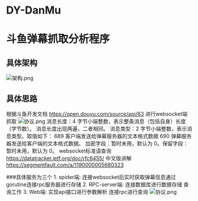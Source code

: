 # DY-DanMu
# 斗鱼弹幕抓取分析程序
## 具体架构
![架构.png](https://github.com/xiaxichen/DY-DanMu/blob/master/doc/%E5%BE%AE%E6%9C%8D%E5%8A%A1%E6%9E%B6%E6%9E%84%E5%9B%BE.png)
## 具体思路
根据斗鱼开发文档 https://open.douyu.com/source/api/63
进行websocket端抓取 
![协议.png](https://github.com/xiaxichen/DY-DanMu/blob/master/doc/%E5%8D%8F%E8%AE%AE.png)
消息长度：4 字节小端整数，表示整条消息（包括自身）长度（字节数）。
消息长度出现两遍，二者相同。
消息类型：2 字节小端整数，表示消息类型。取值如下：
689 客户端发送给弹幕服务器的文本格式数据
690 弹幕服务器发送给客户端的文本格式数据。
加密字段：暂时未用，默认为 0。保留字段：暂时未用，默认为 0。
websocket标准请查询
https://datatracker.ietf.org/doc/rfc6455/
中文版讲解
https://segmentfault.com/a/1190000005680323

###具体服务为三个 
    1. spider端:
        连接websocket后实时获取弹幕信息通过gorutine连接rpc服务器进行存储
    2. RPC-server端:
        连接数据库进行数据存储 查询工作
    3. Web端:
        实现api接口进行参数解析 连接rpc进行查询
![协议.png](https://github.com/xiaxichen/DY-DanMu/blob/master/doc/%E6%B5%81%E7%A8%8B%E5%9B%BE.png)